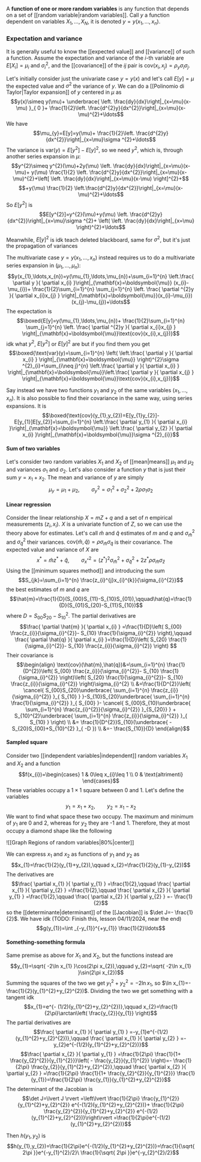 A **function of one or more random variables** is any function that depends on a set of [[random variable|random variables]]. Call $y$ a function dependent on variables $X_{1},\ldots,X_{N}$, it is denoted $y=y(x_{1},\ldots,x_{n})$.
### Expectation and variance
It is generally useful to know the [[expected value]] and [[variance]] of such a function. Assume the expectation and variance of the $i$-th variable are $E[X_{i}]=\mu_{i}$ and $\sigma_{i}^{2}$, and the [[covariance]] of the $ij$ pair is $\text{cov}(x_{i},x_{j})=\rho_{y}\sigma_{i}\sigma_{j}$.

Let's initially consider just the univariate case $y=y(x)$ and let's call $E[y]=\mu$ the expected value and $\sigma^{2}$ the variance of $y$. We can do a [[Polinomio di Taylor|Taylor expansion]] of $y$ centered in $\mu$ as
$$y(x)\simeq y(\mu)+ \underbrace{ \left. \frac{dy}{dx}\right|_{x=\mu}(x-\mu) }_{ 0 }+ \frac{1}{2}\left. \frac{d^{2}y}{dx^{2}}\right|_{x=\mu}(x-\mu)^{2}+\ldots$$
We have
$$\mu_{y}=E[y]=y(\mu)+ \frac{1}{2}\left. \frac{d^{2}y}{dx^{2}}\right|_{x=\mu}\sigma ^{2}+\ldots$$
The variance is $\text{var}(y)=E[y^{2}]-E[y]^{2}$, so we need $y^{2}$, which is, through another series expansion in $\mu$:
$$y^{2}\simeq y^{2}(\mu)+2y(\mu) \left. \frac{dy}{dx}\right|_{x=\mu}(x-\mu)+ y(\mu) \frac{1}{2} \left. \frac{d^{2}y}{dx^{2}}\right|_{x=\mu}(x-\mu)^{2}+\left[ \left. \frac{dy}{dx}\right|_{x=\mu}(x-\mu) \right]^{2}+$$
$$+y(\mu) \frac{1}{2} \left.\frac{d^{2}y}{dx^{2}}\right|_{x=\mu}(x-\mu)^{2}+\ldots$$
So $E[y^{2}]$ is
$$E[y^{2}]=y^{2}(\mu)+y(\mu) \left. \frac{d^{2}y}{dx^{2}}\right|_{x=\mu}\sigma ^{2}+ \left( \left. \frac{dy}{dx}\right|_{x=\mu} \right)^{2}+\ldots$$

Meanwhile, $E[y]^{2}$ is idk teach deleted blackboard, same for $\sigma^{2}$, but it's just the propagation of variances

The multivariate case $y=y(x_{1},\ldots,x_{n})$ instead requires us to do a multivariate series expansion in $(\mu_{1},\ldots,\mu_{n})$:
$$y(x_{1},\ldots,x_{n})=y(\mu_{1},\ldots,\mu_{n})+\sum_{i=1}^{n} \left.\frac{ \partial y }{ \partial x_{i} }\right|_{\mathbf{x}=\boldsymbol{\mu}} (x_{i}-\mu_{i})+ \frac{1}{2}\sum_{i=1}^{n} \sum_{j=1}^{n} \left. \frac{ \partial ^{2}y }{ \partial x_{i}x_{j} }  \right|_{\mathbf{x}=\boldsymbol{\mu}}(x_{i}-\mu_{i})(x_{j}-\mu_{j})+\ldots$$
The expectation is
$$\boxed{E[y]=y(\mu_{1},\ldots,\mu_{n})+ \frac{1}{2}\sum_{i=1}^{n} \sum_{j=1}^{n} \left. \frac{ \partial ^{2}y }{ \partial x_{i}x_{j} }  \right|_{\mathbf{x}=\boldsymbol{\mu}}\text{cov}(x_{i},x_{j})}$$
idk what $y^{2}$, $E[y^{2}]$ or $E[y]^{2}$ are but if you find them you get
$$\boxed{\text{var}(y)=\sum_{i=1}^{n} \left( \left.\frac{ \partial y }{ \partial x_{i} } \right|_{\mathbf{x}=\boldsymbol{\mu}} \right)^{2}\sigma ^{2}_{i}+\sum_{i\neq j}^{n} \left.\frac{ \partial y }{ \partial x_{i} } \right|_{\mathbf{x}=\boldsymbol{\mu}}\left.\frac{ \partial y }{ \partial x_{j} } \right|_{\mathbf{x}=\boldsymbol{\mu}}\text{cov}(x_{i},x_{j})}$$

Say instead we have two functions $y_{1}$ and $y_{2}$ of the same variables $(x_{1},\ldots,x_{n})$. It is also possible to find their covariance in the same way, using series expansions. It is
$$\boxed{\text{cov}(y_{1},y_{2})=E[y_{1}y_{2}]-E[y_{1}]E[y_{2}]=\sum_{i=1}^{n} \left.\frac{ \partial y_{1} }{ \partial x_{i} }\right|_{\mathbf{x}=\boldsymbol{\mu}} \left.\frac{ \partial y_{2} }{ \partial x_{i} }\right|_{\mathbf{x}=\boldsymbol{\mu}}\sigma ^{2}_{i}}$$
#### Sum of two variables
Let's consider two random variables $X_{1}$ and $X_{2}$ of [[mean|means]] $\mu_{1}$ and $\mu_{2}$ and variances $\sigma_{1}$ and $\sigma_{2}$. Let's also consider a function $y$ that is just their sum $y=x_{1}+x_{2}$. The mean and variance of $y$ are simply
$$\mu_{y}=\mu_{1}+\mu_{2},\qquad \sigma_{y}^{2}=\sigma_{1}^{2}+\sigma_{2}^{2}+2\rho \sigma_{1}\sigma_{2}$$
#### Linear regression
Consider the linear relationship $X=mZ+q$ and a set of $n$ empirical measurements $(z_{i},x_{i})$. $X$ is a univariate function of $Z$, so we can use the theory above for estimates. Let's call $\hat{m}$ and $\hat{q}$ estimates of $m$ and $q$ and $\sigma_{\hat{m}}^{2}$ and $\sigma ^{2}_{\hat{q}}$ their variances. $\text{cov}(\hat{m},\hat{q})=\rho \sigma_{\hat{m}}\sigma_{\hat{q}}$ is their covariance. The expected value and variance of $X$ are
$$x^{*}=\hat{m}z^{*}+\hat{q},\qquad\sigma ^{2}_{x^{*}}=(z^{*})^{2}\sigma ^{2}_{\hat{m}}+\sigma ^{2}_{\hat{q}}+2z^{*}\rho \sigma_{\hat{m}}\sigma_{\hat{z}}$$
Using the [[minimum squares method]] and introducing the sum
$$S_{jk}=\sum_{i=1}^{n} \frac{z_{i}^{j}x_{i}^{k}}{\sigma_{i}^{2}}$$
the best estimates of $m$ and $q$ are
$$\hat{m}=\frac{1}{D}(S_{00}S_{11}-S_{10}S_{01}),\qquad\hat{q}=\frac{1}{D}(S_{01}S_{20}-S_{11}S_{10})$$
where $D=S_{00}S_{20}-S_{10}^{2}$. The partial derivatives are
$$\frac{ \partial \hat{m} }{ \partial x_{i} } =\frac{1}{D}\left( S_{00} \frac{z_{i}}{\sigma_{i}^{2}}- S_{10} \frac{1}{\sigma_{i}^{2}} \right),\qquad \frac{ \partial \hat{q} }{ \partial x_{i} }=\frac{1}{D}\left( S_{20} \frac{1}{\sigma_{i}^{2}}- S_{10} \frac{z_{i}}{\sigma_{i}^{2}} \right) $$
Their covariance is
$$\begin{align}
\text{cov}(\hat{m},\hat{q})&=\sum_{i=1}^{n} \frac{1}{D^{2}}\left( S_{00} \frac{z_{i}}{\sigma_{i}^{2}}- S_{10} \frac{1}{\sigma_{i}^{2}} \right)\left( S_{20} \frac{1}{\sigma_{i}^{2}}- S_{10} \frac{z_{i}}{\sigma_{i}^{2}} \right)\sigma_{i}^{2} \\
&=\frac{1}{D^{2}}\left( \cancel{ S_{00}S_{20}\underbrace{ \sum_{i=1}^{n} \frac{z_{i}}{\sigma_{i}^{2}} }_{ S_{10} } }-S_{10}S_{20}\underbrace{ \sum_{i=1}^{n} \frac{1}{\sigma_{i}^{2}} }_{ S_{00} }- \cancel{ S_{00}S_{10}\underbrace{ \sum_{i=1}^{n} \frac{z_{i}^{2}}{\sigma_{i}^{2}} }_{S_{20}} } + S_{10}^{2}\underbrace{ \sum_{i=1}^{n} \frac{z_{i}}{\sigma_{i}^{2}} }_{ S_{10} } \right) \\
&= \frac{1}{D^{2}}S_{10}(\underbrace{ -S_{20}S_{00}+S_{10}^{2} }_{ -D }) \\
&=- \frac{S_{10}}{D}
\end{align}$$
#### Sampled square
Consider two [[independent variables|independent]] random variables $X_{1}$ and $X_{2}$ and a function
$$f(x_{i})=\begin{cases}
1 & 0\leq x_{i}\leq 1 \\
0 & \text{altrimenti}
\end{cases}$$
These variables occupy a $1\times 1$ square between 0 and 1. Let's define the variables
$$y_{1}=x_{1}+x_{2},\qquad y_{2}=x_{1}-x_{2}$$
We want to find what space these two occupy. The maximum and minimum of $y_{1}$ are 0 and 2, whereas for $y_{2}$ they are -1 and 1. Therefore, they at most occupy a diamond shape like the following

![[Graph Regions of random variables|80%|center]]

We can express $x_{1}$ and $x_{2}$ as functions of $y_{1}$ and $y_{2}$ as
$$x_{1}=\frac{1}{2}(y_{1}+y_{2}),\qquad x_{2}=\frac{1}{2}(y_{1}-y_{2})$$
The derivatives are
$$\frac{ \partial x_{1} }{ \partial y_{1} } =\frac{1}{2},\qquad \frac{ \partial x_{1} }{ \partial y_{2} } =\frac{1}{2},\qquad \frac{ \partial x_{2} }{ \partial y_{1} } =\frac{1}{2},\qquad \frac{ \partial x_{2} }{ \partial y_{2} } =- \frac{1}{2}$$
so the [[determinante|determinant]] of the [[Jacobian]] is $\det J=- \frac{1}{2}$. We have idk (TODO: Finish this, lesson 04/11/2024, near the end)
$$g(y_{1})=\int _{-y_{1}}^{+y_{1}} \frac{1}{2}\ldots$$
#### Something-something formula
Same premise as above for $X_{1}$ and $X_{2}$, but the functions instead are
$$y_{1}=\sqrt{ -2\ln x_{1} }\cos(2\pi x_{2}),\qquad y_{2}=\sqrt{ -2\ln x_{1} }\sin(2\pi x_{2})$$
Summing the squares of the two we get $y_{1}^{2}+y_{2}^{2}=-2\ln x_{1}$, so $\ln x_{1}=- \frac{1}{2}(y_{1}^{2}+y_{2}^{2})$. Dividing the two we get something with a tangent idk
$$x_{1}=e^{- (1/2)(y_{1}^{2}+y_{2}^{2})},\qquad x_{2}=\frac{1}{2\pi}\arctan\left( \frac{y_{2}}{y_{1}} \right)$$
The partial derivatives are
$$\frac{ \partial x_{1} }{ \partial y_{1} } =-y_{1}e^{-(1/2)(y_{1}^{2}+y_{2}^{2})},\qquad \frac{ \partial x_{1} }{ \partial y_{2} } =-y_{2}e^{-(1/2)(y_{1}^{2}+y_{2}^{2})}$$
$$\frac{ \partial x_{2} }{ \partial y_{1} } =\frac{1}{2\pi} \frac{1}{1+ \frac{y_{2}^{2}}{y_{1}^{2}}}\left( - \frac{y_{2}}{y_{1}^{2}} \right)=- \frac{1}{2\pi} \frac{y_{2}}{y_{1}^{2}+y_{2}^{2}},\qquad \frac{ \partial x_{2} }{ \partial y_{2} } =\frac{1}{2\pi} \frac{1}{1+ \frac{y_{2}^{2}}{y_{1}^{2}}} \frac{1}{y_{1}}=\frac{1}{2\pi} \frac{y_{1}}{y_{1}^{2}+y_{2}^{2}}$$
The determinant of the Jacobian is
$$\det J=\lvert J \rvert =\left\lvert  \frac{1}{2\pi} \frac{y_{1}^{2}}{y_{1}^{2}+y_{2}^{2}} e^{-(1/2)(y_{1}^{2}+y_{2}^{2})}+ \frac{1}{2\pi} \frac{y_{2}^{2}}{y_{1}^{2}+y_{2}^{2}} e^{-(1/2)(y_{1}^{2}+y_{2}^{2})}\right\rvert =\frac{1}{2\pi}e^{-(1/2)(y_{1}^{2}+y_{2}^{2})}$$

Then $h(y_{1},y_{2})$ is
$$h(y_{1},y_{2})=\frac{1}{2\pi}e^{-(1/2)(y_{1}^{2}+y_{2}^{2})}=\frac{1}{\sqrt{ 2\pi }}e^{-y_{1}^{2}/2}\ \frac{1}{\sqrt{ 2\pi }}e^{-y_{2}^{2}/2}$$
